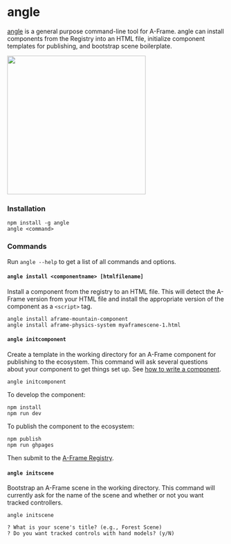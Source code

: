 # angle

[angle](https://aframe.io) is a general purpose command-line tool for A-Frame.
angle can install components from the Registry into an HTML file, initialize
component templates for publishing, and bootstrap scene boilerplate.

<img src="https://cloud.githubusercontent.com/assets/674727/19332873/0ea826e6-90a5-11e6-9c4f-9dff33bb9fcb.png" width="320">

### Installation

```
npm install -g angle
angle <command>
```

### Commands

Run `angle --help` to get a list of all commands and options.

#### `angle install <componentname> [htmlfilename]`

Install a component from the registry to an HTML file. This will detect the
A-Frame version from your HTML file and install the appropriate version of the
component as a `<script>` tag.

```
angle install aframe-mountain-component
angle install aframe-physics-system myaframescene-1.html
```

#### `angle initcomponent`

[component]: https://aframe.io/docs/master/introduction/writing-a-component.html

Create a template in the working directory for an A-Frame component for
publishing to the ecosystem. This command will ask several questions about your
component to get things set up. See [how to write a component][component].

```
angle initcomponent
```

To develop the component:

```
npm install
npm run dev
```

To publish the component to the ecosystem:

```
npm publish
npm run ghpages
```

Then submit to the [A-Frame Registry](https://github.com/aframevr/aframe-registry).

#### `angle initscene`

Bootstrap an A-Frame scene in the working directory. This command will
currently ask for the name of the scene and whether or not you want tracked
controllers.

```
angle initscene

? What is your scene's title? (e.g., Forest Scene)
? Do you want tracked controls with hand models? (y/N)
```
